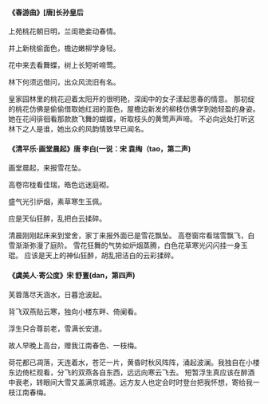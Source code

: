 #### 《春游曲》[唐]长孙皇后
上苑桃花朝日明，兰闺艳妾动春情。

井上新桃偷面色，檐边嫩柳学身轻。

花中来去看舞蝶，树上长短听啼莺。

林下何须远借问，出众风流旧有名。

皇家园林里的桃花迎着太阳开的很明艳，深闺中的女子漾起思春的情意。
那初绽的桃花仿佛是偷偷借取她红润的面色，屋檐边新发的柳枝仿佛学到她轻盈的身姿。
她在花间徘徊看那款款飞舞的蝴蝶，听取枝头的黄莺声声啼。
不必向远处打听这林下之人是谁，她出众的风韵情致早已闻名。

#### 《清平乐·画堂晨起》唐 李白(一说：宋 袁绹（tao，第二声)
画堂晨起，来报雪花坠。

高卷帘栊看佳瑞，皓色远迷庭砌。

盛气光引炉烟，素草寒生玉佩。

应是天仙狂醉，乱把白云揉碎。

清晨刚刚起床来到堂舍，家丁来报外面已是雪花飘坠。
高卷窗帘看瑞雪飘飞，白雪渐渐弥漫了庭阶。
雪花狂舞的气势如炉烟蒸腾，白色花草寒光闪闪挂一身玉琨。
应该是天上的神仙狂醉，胡乱把洁白的云彩揉碎。

#### 《虞美人·寄公度》宋 舒亶(dan，第四声)
芙蓉落尽天涵水，日暮沧波起。

背飞双燕贴云寒，独向小楼东畔、倚阑看。

浮生只合尊前老，雪满长安道。

故人早晚上高台，赠我江南春色、一枝梅。

荷花都已凋落，天连着水，苍茫一片，黄昏时秋风阵阵，涌起波澜。我独自在小楼东边倚栏观看，分飞的双燕各自东西，远远向寒云飞去。
短暂浮生真应该在醉酒中衰老，转眼间大雪又盖满京城道。远方友人也定会时时登台把我怀想，寄给我一枝江南春梅。